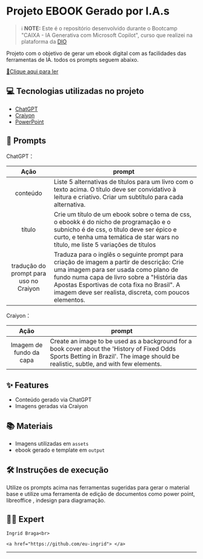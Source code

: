 # Projeto EBOOK Gerado por I.A.s


 > ℹ️ **NOTE:** Este é o repositório desenvolvido durante o Bootcamp "CAIXA - IA Generativa com Microsoft Copilot", curso que realizei na plataforma da [DIO](https://dio.me)

Projeto com o objetivo de gerar um ebook digital com as facilidades das ferramentas de IA. todos os prompts seguem abaixo.

<a href="https://github.com/eu-ingrid/Criando-um-Ebook/blob/main/outputs/Ebook%20Apostas%20em%20Jogo.pdf" title="View PDF now"> 📕Clique aqui para ler</a>

## 💻 Tecnologias utilizadas no projeto

- [ChatGPT](https://chat.openai.com/) 
- [Craiyon](https://www.craiyon.com/)
- [PowerPoint](https://www.microsoft.com/en/microsoft-365/powerpoint)

## 🧠 Prompts


ChatGPT：

|   Ação   | prompt                                                                                                                                                                                                                                                                         |
| :------: | ------------------------------------------------------------------------------------------------------------------------------------------------------------------------------------------------------------------------------------------------------------------------------ |
| conteúdo | Liste 5 alternativas de títulos para um livro com o texto acima. O título deve ser convidativo à leitura e criativo. Criar um subtítulo para cada alternativa. |
|  título  | Crie um título de um ebook sobre o tema de css, o ebookk é do nicho de programação e o subnicho é de css, o título deve ser épico e curto, e tenha uma temática de star wars no título, me liste 5 variações de títulos |   
|  tradução do prompt para uso no Craiyon  | Traduza para o inglês o seguinte prompt para criação de imagem a partir de descrição: Crie uma imagem para ser usada como plano de fundo numa capa de livro sobre a "História das Apostas Esportivas de cota fixa no Brasil". A imagem deve ser realista, discreta, com poucos elementos. |


Craiyon：

|  Ação  | prompt                                                                                 |
| :----: | -------------------------------------------------------------------------------------- |
| Imagem de fundo da capa | Create an image to be used as a background for a book cover about the 'History of Fixed Odds Sports Betting in Brazil'. The image should be realistic, subtle, and with few elements. |


## ✨ Features

- Conteúdo gerado via ChatGPT
- Imagens geradas via Craiyon

## 📚 Materiais

- Imagens utilizadas em `assets`
- ebook gerado e template em `output`

## 🛠️ Instruções de execução

Utilize os prompts acima nas ferramentas sugeridas para gerar o material base e utilize uma ferramenta de edição de documentos como power point, libreoffice , indesign para diagramação.

## 👨‍💻 Expert

<p>
    
    Ingrid Braga<br>
    
    <a href="https://github.com/eu-ingrid"> </a>
    
</p>

---

